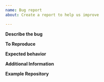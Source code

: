 ```yaml
---
name: Bug report
about: Create a report to help us improve

---
```


**Describe the bug**
<!-- A clear and concise description of what the bug is. -->

**To Reproduce**
<!-- Steps to reproduce the behavior. -->

**Expected behavior**
<!-- A clear and concise description of what you expected to happen. -->

**Additional Information**
<!-- For instance, relevant logs from terminals or the browser's Dev-Tools console. -->

**Example Repository**
<!-- For instance, the repository where the error occured-->
